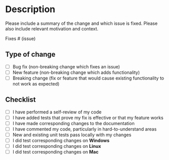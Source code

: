<!-- Remove the bellow template if your PR is related to the DOCS -->
# Description

Please include a summary of the change and which issue is fixed. Please also include relevant motivation and context.

Fixes # (issue)

## Type of change

- [ ] Bug fix (non-breaking change which fixes an issue)
- [ ] New feature (non-breaking change which adds functionality)
- [ ] Breaking change (fix or feature that would cause existing functionality to not work as expected)

## Checklist

- [ ] I have performed a self-review of my code
- [ ] I have added tests that prove my fix is effective or that my feature works
- [ ] I have made corresponding changes to the documentation
- [ ] I have commented my code, particularly in hard-to-understand areas
- [ ] New and existing unit tests pass locally with my changes
- [ ] I did test corresponding changes on **Windows**
- [ ] I did test corresponding changes on **Linux**
- [ ] I did test corresponding changes on **Mac**
